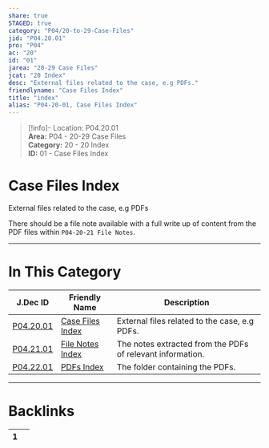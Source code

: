 ```yaml
---  
share: true  
STAGED: true  
category: "P04/20-to-29-Case-Files"  
jid: "P04.20.01"  
pro: "P04"  
ac: "20"  
id: "01"  
jarea: "20-29 Case Files"  
jcat: "20 Index"  
desc: "External files related to the case, e.g PDFs."  
friendlyname: "Case Files Index"  
title: "index"  
alias: "P04-20-01, Case Files Index"  
---  
```

>[!info]- Location: P04.20.01  
>**Area:** P04 - 20-29 Case Files  
>**Category:** 20 - 20 Index  
>**ID:** 01 - Case Files Index  
  
# Case Files Index  
  
External files related to the case, e.g PDFs  
  
There should be a file note available with a full write up of content from the PDF files within `P04-20-21 File Notes`.  
   
  
  
---  
# In This Category  
  
| J.Dec ID                                                                                 | Friendly Name                                                                                   | Description                                                |  
| ---------------------------------------------------------------------------------------- | ----------------------------------------------------------------------------------------------- | ---------------------------------------------------------- |  
| [P04.20.01](index.md#)               | [Case Files Index](index.md#)               | External files related to the case, e.g PDFs.              |  
| [P04.21.01](./21-File-Notes/index.md#) | [File Notes Index](./21-File-Notes/index.md#) | The notes extracted from the PDFs of relevant information. |  
| [P04.22.01](./22-PDFs/index.md#)       | [PDFs Index](./22-PDFs/index.md#)             | The folder containing the PDFs.                            |  
  
  
---  
# Backlinks  
<div><table class="dataview table-view-table"><thead class="table-view-thead"><tr class="table-view-tr-header"><th class="table-view-th"><span></span><span class="dataview small-text">1</span></th><th class="table-view-th"><span></span></th></tr></thead><tbody class="table-view-tbody"></tbody></table></div>